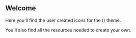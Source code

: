 ## Welcome ##

Here you'll find the user created icons for the () theme. 

You'll also find all the resources needed to create your own.
